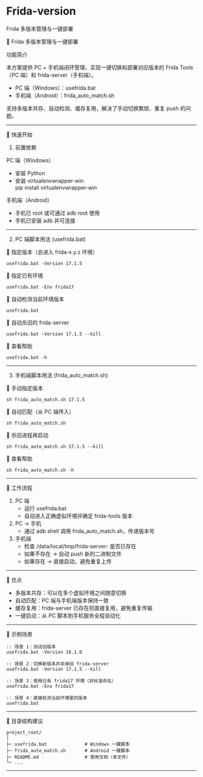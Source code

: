 # Frida-version
 Frida 多版本管理与一键部署


📘 Frida 多版本管理与一键部署

功能简介

本方案提供 PC + 手机端闭环管理，实现一键切换和部署对应版本的 Frida Tools（PC 端）和 frida-server（手机端）。  

- PC 端（Windows）：usefrida.bat  
- 手机端（Android）：frida_auto_match.sh  

支持多版本共存、自动检测、缓存复用，解决了手动切换繁琐、重复 push 的问题。

---

🚀 快速开始

1. 前置依赖

PC 端（Windows）

- 安装 Python
- 安装 virtualenvwrapper-win  
      pip install virtualenvwrapper-win

手机端（Android）

- 手机已 root 或可通过 adb root 使用  
- 手机已安装 adb 并可连接 

---

2. PC 端脚本用法 (usefrida.bat)

📌 指定版本（会进入 frida-x.y.z 环境）

    usefrida.bat -Version 17.1.5

📌 指定已有环境

    usefrida.bat -Env frida17

📌 自动检测当前环境版本

    usefrida.bat

📌 自动杀旧的 frida-server

    usefrida.bat -Version 17.1.5 --kill

📌 查看帮助

    usefrida.bat -h

---

3. 手机端脚本用法 (frida_auto_match.sh)

📌 手动指定版本

    sh frida_auto_match.sh 17.1.5

📌 自动匹配（从 PC 端传入）

    sh frida_auto_match.sh

📌 杀旧进程再启动

    sh frida_auto_match.sh 17.1.5 --kill

📌 查看帮助

    sh frida_auto_match.sh -h

---

🧩 工作流程

1. PC 端  
   - 运行 usefrida.bat  
   - 自动进入正确虚拟环境并确定 frida-tools 版本  
2. PC → 手机  
   - 通过 adb shell 调用 frida_auto_match.sh，传递版本号  
3. 手机端  
   - 检查 /data/local/tmp/frida-server-<version> 是否已存在  
   - 如果不存在 → 自动 push 新的二进制文件  
   - 如果存在 → 直接启动，避免重复上传  

---

🎯 优点

- 多版本共存：可以在多个虚拟环境之间随意切换  
- 自动匹配：PC 端与手机端版本保持一致  
- 缓存复用：frida-server 已存在则直接复用，避免重复传输  
- 一键启动：从 PC 脚本到手机服务全程自动化  

---

📝 示例场景

    :: 场景 1：测试旧版本
    usefrida.bat -Version 16.1.0
    
    :: 场景 2：切换新版本并杀掉旧 frida-server
    usefrida.bat -Version 17.1.5 --kill
    
    :: 场景 3：使用已有 frida17 环境（非标准命名）
    usefrida.bat -Env frida17
    
    :: 场景 4：直接检测当前环境里的版本
    usefrida.bat

---

📌 目录结构建议

    project_root/
    │
    ├─ usefrida.bat              # Windows 一键脚本
    ├─ frida_auto_match.sh       # Android 一键脚本
    ├─ README.md                 # 使用文档（本文件）
    └─ ...

---


